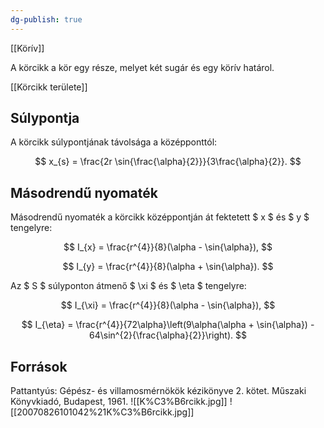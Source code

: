 ```yaml
---
dg-publish: true
---
```

[[Körív]]

A körcikk a kör egy része, melyet két sugár és egy körív határol.

[[Körcikk területe]]

## Súlypontja

A körcikk súlypontjának távolsága a középponttól:

$$ x_{s} = \frac{2r \sin{\frac{\alpha}{2}}}{3\frac{\alpha}{2}}. $$

## Másodrendű nyomaték

Másodrendű nyomaték a körcikk középpontján át fektetett $ x $ és $ y $ tengelyre:

$$ I_{x} = \frac{r^{4}}{8}(\alpha - \sin{\alpha}), $$

$$ I_{y} = \frac{r^{4}}{8}(\alpha + \sin{\alpha}). $$

Az $ S $ súlyponton átmenő $ \xi $ és $ \eta $ tengelyre:

$$ I_{\xi} = \frac{r^{4}}{8}(\alpha - \sin{\alpha}), $$

$$ I_{\eta} = \frac{r^{4}}{72\alpha}\left(9\alpha(\alpha + \sin{\alpha}) - 64\sin^{2}{\frac{\alpha}{2}}\right). $$

## Források

Pattantyús: Gépész- és villamosmérnökök kézikönyve 2. kötet. Műszaki Könyvkiadó, Budapest, 1961.
![[K%C3%B6rcikk.jpg]]
![[20070826101042%21K%C3%B6rcikk.jpg]]
